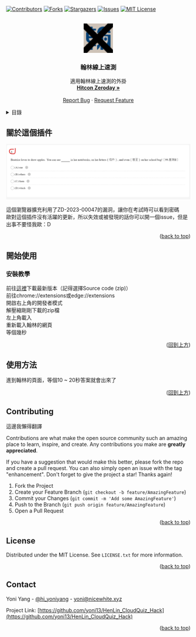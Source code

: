 <!-- Improved compatibility of back to top link: See: https://github.com/othneildrew/Best-README-Template/pull/73 -->
<a name="readme-top"></a>
<!--
*** Thanks for checking out the Best-README-Template. If you have a suggestion
*** that would make this better, please fork the repo and create a pull request
*** or simply open an issue with the tag "enhancement".
*** Don't forget to give the project a star!
*** Thanks again! Now go create something AMAZING! :D
-->



<!-- PROJECT SHIELDS -->
<!--
*** I'm using markdown "reference style" links for readability.
*** Reference links are enclosed in brackets [ ] instead of parentheses ( ).
*** See the bottom of this document for the declaration of the reference variables
*** for contributors-url, forks-url, etc. This is an optional, concise syntax you may use.
*** https://www.markdownguide.org/basic-syntax/#reference-style-links
-->
[![Contributors][contributors-shield]][contributors-url]
[![Forks][forks-shield]][forks-url]
[![Stargazers][stars-shield]][stars-url]
[![Issues][issues-shield]][issues-url]
[![MIT License][license-shield]][license-url]



<!-- PROJECT LOGO -->
<br />
<div align="center">
  <a href="https://github.com/yoni13/HenLin_CloudQuiz_Hack">
    <img src="https://github.com/yoni13/HenLin_CloudQuiz_Hack/blob/main/src/favicon.png" alt="Logo" width="80" height="80">
  </a>

<h3 align="center">翰林線上速測</h3>

  <p align="center">
    適用翰林線上速測的外掛
    <br />
    <a href="https://zeroday.hitcon.org/vulnerability/ZD-2023-00047"><strong>Hitcon Zeroday »</strong></a>
    <br />
    <br />
    <a href="https://github.com/yoni13/HenLin_CloudQuiz_Hack/issues">Report Bug</a>
    ·
    <a href="https://github.com/yoni13/HenLin_CloudQuiz_Hack/issues">Request Feature</a>
  </p>
</div>



<!-- TABLE OF CONTENTS -->
<details>
  <summary>目錄</summary>
  <ol>
    <li>
      <a href="#關於這個插件">關於這個插件</a>
    </li>
    <li>
      <a href="#開始使用">開始使用</a>
      <ul>
        <li><a href="#安裝教學">安裝教學</a></li>
      </ul>
    </li>
    <li><a href="#使用方法">使用方法</a></li>
    <li><a href="#contributing">編輯</a></li>
    <li><a href="#license">授權條款</a></li>
    <li><a href="#contact">聯繫</a></li>
  </ol>
</details>



<!-- ABOUT THE PROJECT -->
## 關於這個插件

![螢幕截圖](https://raw.githubusercontent.com/yoni13/HenLin_CloudQuiz_Hack/main/received_1008823053694124.webp)

這個瀏覽器擴充利用了ZD-2023-00047的漏洞，讓你在考試時可以看到密碼  
歐對這個插件沒有活躍的更新，所以失效或被發現的話你可以開一個issue，但是出事不要怪我歐：D

<p align="right">(<a href="#readme-top">back to top</a>)</p>

<!-- GETTING STARTED -->
## 開始使用
  
### 安裝教學

前往[這裡](https://github.com/yoni13/HenLin_CloudQuiz_Hack/releases)下載最新版本（記得選擇Source code
(zip)）  
前往chrome://extensions或edge://extensions  
開啟右上角的開發者模式  
解壓縮剛剛下載的zip檔  
左上角載入  
重新載入翰林的網頁  
等個幾秒

<p align="right">(<a href="#readme-top">回到上方</a>)</p>



<!-- USAGE EXAMPLES -->
## 使用方法

進到翰林的頁面，等個10 ~ 20秒答案就會出來了

<p align="right">(<a href="#readme-top">回到上方</a>)</p>


<!-- CONTRIBUTING -->
## Contributing  
這邊我懶得翻譯  

Contributions are what make the open source community such an amazing place to learn, inspire, and create. Any contributions you make are **greatly appreciated**.

If you have a suggestion that would make this better, please fork the repo and create a pull request. You can also simply open an issue with the tag "enhancement".
Don't forget to give the project a star! Thanks again!

1. Fork the Project
2. Create your Feature Branch (`git checkout -b feature/AmazingFeature`)
3. Commit your Changes (`git commit -m 'Add some AmazingFeature'`)
4. Push to the Branch (`git push origin feature/AmazingFeature`)
5. Open a Pull Request

<p align="right">(<a href="#readme-top">back to top</a>)</p>



<!-- LICENSE -->
## License

Distributed under the MIT License. See `LICENSE.txt` for more information.

<p align="right">(<a href="#readme-top">back to top</a>)</p>



<!-- CONTACT -->
## Contact

Yoni Yang - [@hi_yoniyang](https://twitter.com/hi_yoniyang) - yoni@nicewhite.xyz

Project Link: [https://github.com/yoni13/HenLin_CloudQuiz_Hack](https://github.com/yoni13/HenLin_CloudQuiz_Hack)

<p align="right">(<a href="#readme-top">back to top</a>)</p>



<!-- MARKDOWN LINKS & IMAGES -->
<!-- https://www.markdownguide.org/basic-syntax/#reference-style-links -->
[contributors-shield]: https://img.shields.io/github/contributors/yoni13/HenLin_CloudQuiz_Hack.svg?style=for-the-badge
[contributors-url]: https://github.com/yoni13/HenLin_CloudQuiz_Hack/graphs/contributors
[forks-shield]: https://img.shields.io/github/forks/yoni13/HenLin_CloudQuiz_Hack.svg?style=for-the-badge
[forks-url]: https://github.com/yoni13/HenLin_CloudQuiz_Hack/network/members
[stars-shield]: https://img.shields.io/github/stars/yoni13/HenLin_CloudQuiz_Hack.svg?style=for-the-badge
[stars-url]: https://github.com/yoni13/HenLin_CloudQuiz_Hack/stargazers
[issues-shield]: https://img.shields.io/github/issues/yoni13/HenLin_CloudQuiz_Hack.svg?style=for-the-badge
[issues-url]: https://github.com/yoni13/HenLin_CloudQuiz_Hack/issues
[license-shield]: https://img.shields.io/github/license/yoni13/HenLin_CloudQuiz_Hack.svg?style=for-the-badge
[license-url]: https://github.com/yoni13/HenLin_CloudQuiz_Hack/blob/master/LICENSE.txt
[product-screenshot]: images/screenshot.png
